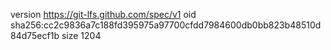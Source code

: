 version https://git-lfs.github.com/spec/v1
oid sha256:cc2c9836a7c188fd395975a97700cfdd7984600db0bb823b48510d84d75ecf1b
size 1204

